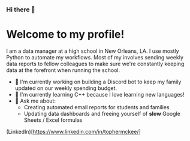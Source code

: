 ### Hi there 👋

<!--
**tophermckee/tophermckee** is a ✨ _special_ ✨ repository because its `README.md` (this file) appears on your GitHub profile.

Here are some ideas to get you started:

- 🔭 I’m currently working on ...
- 🌱 I’m currently learning ...
- 👯 I’m looking to collaborate on ...
- 🤔 I’m looking for help with ...
- 💬 Ask me about ...
- 📫 How to reach me: ...
- 😄 Pronouns: ...
- ⚡ Fun fact: ...
-->
# Welcome to my profile!
I am a data manager at a high school in New Orleans, LA. I use mostly Python to automate my workflows. Most of my involves sending weekly data reports to fellow colleagues to make sure we're constantly keeping data at the forefront when running the school.

- 🔭 I'm currently working on building a Discord bot to keep my family updated on our weekly spending budget.
- 🌱 I'm currently learning C++ because I love learning new languages!
- 💬 Ask me about:
    - Creating automated email reports for students and families
    - Updating data dashboards and freeing yourself of **slow** Google Sheets / Excel formulas

(LinkedIn)[https://www.linkedin.com/in/tophermckee/]
